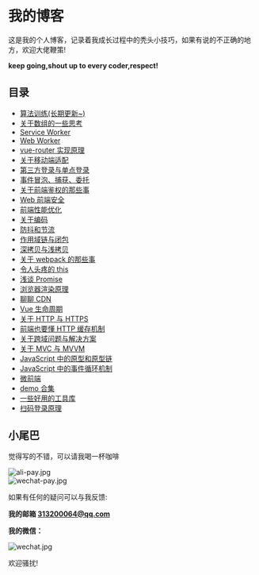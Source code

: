# 我的博客

这是我的个人博客，记录着我成长过程中的秃头小技巧，如果有说的不正确的地方，欢迎大佬鞭策!

**keep going,shout up to every coder,respect!**

## 目录

- [算法训练(长期更新~)](/blog/articles/algorithm-01.html)
- [关于数组的一些思考](/blog/articles/about-array-01.html)
- [Service Worker](/blog/articles/service-worker-01.html)
- [Web Worker](/blog/articles/web-worker-01.html)
- [vue-router 实现原理 ](/blog/articles/vue-router-principle-01.html)
- [关于移动端适配](/blog/articles/mobile-adaptation-01.html)
- [第三方登录与单点登录](/blog/articles/login-mode-01.html)
- [事件冒泡、捕获、委托](/blog/articles/event-01.html)
- [关于前端鉴权的那些事](/blog/articles/cookie-session-token-webstorage-01.html)
- [Web 前端安全](/blog/articles/web-security-01.html)
- [前端性能优化](/blog/articles/performance-optimization-01.html)
- [关于编码](/blog/articles/encoded-01.html)
- [防抖和节流](/blog/articles/debounce-throttle-01.html)
- [作用域链与闭包](/blog/articles/scope-chain-closure-01.html)
- [深拷贝与浅拷贝](/blog/articles/shallow-clone-deep-clone-01.html)
- [关于 webpack 的那些事](/blog/articles/webpack-01.html)
- [令人头疼的 this ](/blog/articles/this-01.html)
- [浅谈 Promise](/blog/articles/javascript-promise-01.html)
- [浏览器渲染原理](/blog/articles/browser-rendering-principle-01.html)
- [聊聊 CDN](/blog/articles/cdn-01.html)
- [Vue 生命周期](/blog/articles/vue-lifecycle-01.html)
- [关于 HTTP 与 HTTPS](/blog/articles/http-https-01.html)
- [前端也要懂 HTTP 缓存机制](/blog/articles/http-cache-01.html)
- [关于跨域问题与解决方案](/blog/articles/cross-domain-01.html)
- [关于 MVC 与 MVVM](/blog/articles/mvc-mvvm-01.html)
- [JavaScript 中的原型和原型链](/blog/articles/javascript-prototype-01.html)
- [JavaScript 中的事件循环机制](/blog/articles/javascript-event-loop-01.html)
- [微前端](/blog/articles/micro-front-end.html)
- [demo 合集](/blog/articles/demo-list-01.html)
- [一些好用的工具库](/blog/articles/tool-list-01.html)
- [扫码登录原理](/blog/articles/scan-login-01.html)

## 小尾巴

觉得写的不错，可以请我喝一杯咖啡

![ali-pay.jpg](/blog/img/ali-pay.jpg)  
![wechat-pay.jpg](/blog/img/wechat-pay.jpg)

如果有任何的疑问可以与我反馈:

**我的邮箱 313200064@qq.com**

**我的微信：**

![wechat.jpg](/blog/img/wechat.jpg)

欢迎骚扰!
